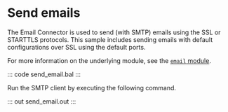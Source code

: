 # Send emails

The Email Connector is used to send (with SMTP) emails using the SSL or STARTTLS protocols. This sample includes sending emails with default configurations over SSL using the default ports.

For more information on the underlying module, see the [`email` module](https://lib.ballerina.io/ballerina/email/latest/).

::: code send_email.bal :::

Run the SMTP client by executing the following command.

::: out send_email.out :::
